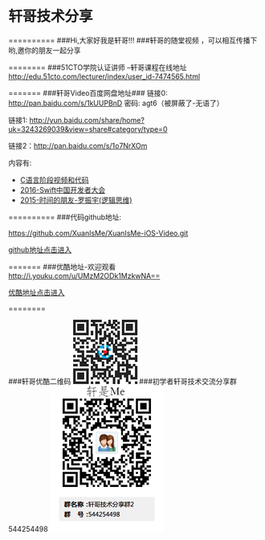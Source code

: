 # 轩哥技术分享
==========
###Hi,大家好我是轩哥!!!
###轩哥的随堂视频 ，可以相互传播下哟,邀你的朋友一起分享

========
###51CTO学院认证讲师 –轩哥课程在线地址
http://edu.51cto.com/lecturer/index/user_id-7474565.html


=======
###轩哥Video百度网盘地址###
链接0: http://pan.baidu.com/s/1kUUPBnD 密码: agt6（被屏蔽了-无语了）

链接1: 
http://yun.baidu.com/share/home?uk=3243269039&view=share#category/type=0


链接2：http://pan.baidu.com/s/1o7NrXOm

内容有:

* [C语言阶段视频和代码](http://yun.baidu.com/share/home?uk=3243269039&view=share#category/type=0)
* [2016-Swift中国开发者大会](http://yun.baidu.com/share/home?uk=3243269039&view=share#category/type=0)
* [2015-时间的朋友-罗振宇(逻辑思维)](http://yun.baidu.com/share/home?uk=3243269039&view=share#category/type=0)

==========
###代码github地址: 

https://github.com/XuanIsMe/XuanIsMe-iOS-Video.git

[github地址点击进入](https://github.com/XuanIsMe/XuanIsMe-iOS-Video.git)

=======
###优酷地址-欢迎观看
http://i.youku.com/u/UMzM2ODk1MzkwNA==

[优酷地址点击进入](http://i.youku.com/u/UMzM2ODk1MzkwNA==)

========

###轩哥优酷二维码
![](./images/优酷二维码.png) 
###初学者轩哥技术交流分享群544254498
![](./images/轩哥技术分享群2-1.png) 

 
